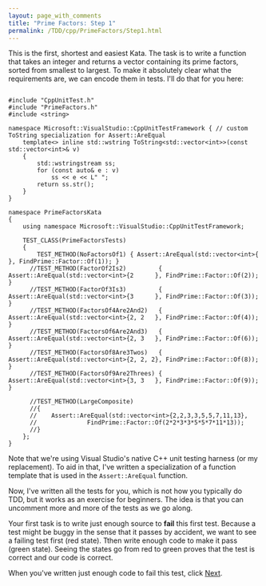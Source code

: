 ```yaml
---
layout: page_with_comments
title: "Prime Factors: Step 1"
permalink: /TDD/cpp/PrimeFactors/Step1.html
---
```


This is the first, shortest and easiest Kata.  The task is to write a function that takes an integer and returns a vector containing its prime factors, sorted from smallest to largest.
To make it absolutely clear what the requirements are, we can encode them in tests.  I'll do that for you here:

```

#include "CppUnitTest.h"
#include "PrimeFactors.h"
#include <string>

namespace Microsoft::VisualStudio::CppUnitTestFramework { // custom ToString specialization for Assert::AreEqual
    template<> inline std::wstring ToString<std::vector<int>>(const std::vector<int>& v)
    {
        std::wstringstream ss;
        for (const auto& e : v)
            ss << e << L" ";
        return ss.str();
    }
}

namespace PrimeFactorsKata
{
    using namespace Microsoft::VisualStudio::CppUnitTestFramework;

    TEST_CLASS(PrimeFactorsTests)
    {
        TEST_METHOD(NoFactorsOf1) { Assert::AreEqual(std::vector<int>{       }, FindPrime::Factor::Of(1)); }
      //TEST_METHOD(FactorOf2Is2)         { Assert::AreEqual(std::vector<int>{2      }, FindPrime::Factor::Of(2)); }
      //TEST_METHOD(FactorOf3Is3)         { Assert::AreEqual(std::vector<int>{3      }, FindPrime::Factor::Of(3)); }
      //TEST_METHOD(FactorsOf4Are2And2)   { Assert::AreEqual(std::vector<int>{2, 2   }, FindPrime::Factor::Of(4)); }
      //TEST_METHOD(FactorsOf6Are2And3)   { Assert::AreEqual(std::vector<int>{2, 3   }, FindPrime::Factor::Of(6)); }
      //TEST_METHOD(FactorsOf8Are3Twos)   { Assert::AreEqual(std::vector<int>{2, 2, 2}, FindPrime::Factor::Of(8)); }
      //TEST_METHOD(FactorsOf9Are2Threes) { Assert::AreEqual(std::vector<int>{3, 3   }, FindPrime::Factor::Of(9)); }

      //TEST_METHOD(LargeComposite)
      //{
      //	Assert::AreEqual(std::vector<int>{2,2,3,3,5,5,7,11,13}, 
      //              FindPrime::Factor::Of(2*2*3*3*5*5*7*11*13));
      //}
    };
}
```

Note that we're using Visual Studio's native C++ unit testing harness (or my replacement). To aid in that, I've written a specialization of a function template
that is used in the ```Assert::AreEqual``` function.

Now, I've written all the tests for you, which is not how you typically do TDD, but it works as an exercise for beginners. The idea is that you can uncomment more and more of the tests as we go along.

Your first task is to write just enough source to **fail** this first test.  Because a test might be buggy in the sense that it passes by accident, we want to see a failing test first (red state).
Tthen write enough code to make it pass (green state). Seeing the states go from red to green proves that the test is correct and our code is correct.

When you've written just enough code to fail this test, click [Next](Step2.html).
